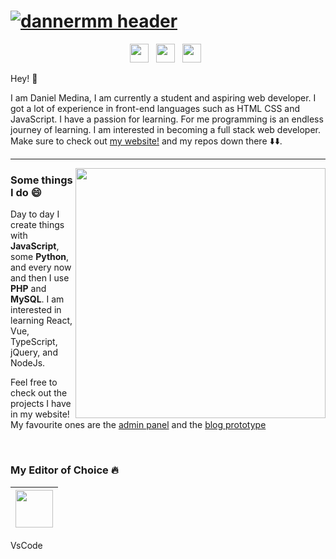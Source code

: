 # [![dannermm header](https://raw.githubusercontent.com/Dannermm/Dannermm/master/darkimgforwebsite.jpg)](https://dannermm.com)

<p align="center">
<a href="https://dev.to/dannermm"><img height="30" src="https://raw.githubusercontent.com/WaylonWalker/WaylonWalker/main/icon/dev.png"></a>&nbsp;&nbsp;
<a href="https://twitter.com/dannermm_"><img height="30" src="https://github.com/WaylonWalker/WaylonWalker/blob/main/icon/twitter.png?raw=true"></a>&nbsp;&nbsp;
<a href="https://instagram.com/dannermm"><img height="30" src="https://github.com/WaylonWalker/WaylonWalker/blob/main/icon/instagram.jpg?raw=true"></a>&nbsp;&nbsp;
<br>
</p>

Hey! :wave:

I am Daniel Medina, I am currently a student and aspiring web developer. I got a lot of experience in front-end languages such as HTML CSS and JavaScript. I have a passion for learning. For me programming is an endless journey of learning. I am interested in becoming a full stack web developer. Make sure to check out [my website!](https://dannermm.com) and my repos down there ⬇️⬇️.

---

<p>
    <a href="https://dannermm.com"><img src="https://bitrebels.com/wp-content/uploads/2018/06/programming-languages-learn-header-image.jpg" width="400" align="right"></a>
</p>

### Some things I do :smile:

Day to day I create things with **JavaScript**, some **Python**, and every now and then I use **PHP** and **MySQL**. I am interested in learning React, Vue, TypeScript, jQuery, and NodeJs.

Feel free to check out the projects I have in my website! My favourite ones are the [admin panel](https://dannermm.com/prototypes/adminpanel) and the [blog prototype](https://dannermm.com/cards)

<br>

### My Editor of Choice :fire:

| <img src="https://iseif.dev/wp-content/uploads/2019/06/vscode-logo.png" width="60"> |
|:---:|
VsCode
